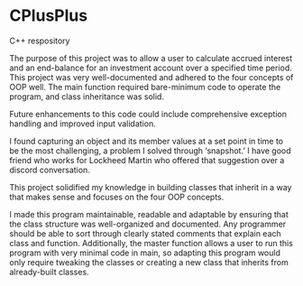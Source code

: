 # CPlusPlus
C++ respository

The purpose of this project was to allow a user to calculate accrued interest and an end-balance for an investment account over a specified time period. 
This project was very well-documented and adhered to the four concepts of OOP well. The main function required bare-minimum code to operate the program, and class inheritance was solid.

Future enhancements to this code could include comprehensive exception handling and improved input validation. 

I found capturing an object and its member values at a set point in time to be the most challenging, a problem I solved through ‘snapshot.’ I have good friend who works for Lockheed Martin who offered that suggestion over a discord conversation. 

This project solidified my knowledge in building classes that inherit in a way that makes sense and focuses on the four OOP concepts.

I made this program maintainable, readable and adaptable by ensuring that the class structure was well-organized and documented. Any programmer should be able to sort through clearly stated comments that explain each class and function. Additionally, the master function allows a user to run this program with very minimal code in main, so adapting this program would only require tweaking the classes or creating a new class that inherits from already-built classes.  


